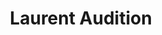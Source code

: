 ---
title: "Laurent Audition"
url: /brive-la-gaillarde/laurent-audition/
shop: les appareils auditifs
---